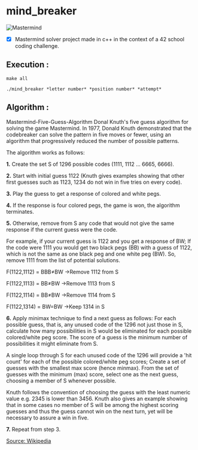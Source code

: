 # mind_breaker

![Mastermind](https://www.conseilsmarketing.com/wp-content/uploads/2015/10/497348.jpg)

- [x] Mastermind solver project made in c++ in the context of a 42 school coding challenge.

## Execution :
```
make all

./mind_breaker *letter number* *position number* *attempt*
```
## Algorithm :

Mastermind-Five-Guess-Algorithm Donal Knuth's five guess algorithm for solving the game Mastermind.
In 1977, Donald Knuth demonstrated that the codebreaker can solve the pattern in five moves or fewer, using an algorithm that progressively reduced the number of possible patterns.

The algorithm works as follows:

**1.** Create the set S of 1296 possible codes (1111, 1112 ... 6665, 6666).

**2.** Start with initial guess 1122 (Knuth gives examples showing that other first guesses such as 1123, 1234 do not win in five tries on every code).

**3.** Play the guess to get a response of colored and white pegs.

**4.** If the response is four colored pegs, the game is won, the algorithm terminates.

**5.** Otherwise, remove from S any code that would not give the same response if the current guess were the code.

For example, if your current guess is 1122 and you get a response of BW;
If the code were 1111 you would get two black pegs (BB) with a guess of 1122, which is not the same as one black peg and one white peg (BW). So, remove 1111 from the list of potential solutions.

F(1122,1112) = BBB≠BW →Remove 1112 from S

F(1122,1113) = BB≠BW →Remove 1113 from S

F(1122,1114) = BB≠BW →Remove 1114 from S

F(1122,1314) = BW=BW →Keep 1314 in S


**6.** Apply minimax technique to find a next guess as follows:
For each possible guess, that is, any unused code of the 1296 not just those in S, calculate how many possibilities in S would be eliminated for each possible colored/white peg score. The score of a guess is the minimum number of possibilities it might eliminate from S.

A single loop through S for each unused code of the 1296 will provide a 'hit count' for each of the possible colored/white peg scores; Create a set of guesses with the smallest max score (hence minmax).
From the set of guesses with the minimum (max) score, select one as the next guess, choosing a member of S whenever possible.

Knuth follows the convention of choosing the guess with the least numeric value e.g. 2345 is lower than 3456. Knuth also gives an example showing that in some cases no member of S will be among the highest scoring guesses and thus the guess cannot win on the next turn, yet will be necessary to assure a win in five.


**7.** Repeat from step 3.

[Source: Wikipedia](https://en.wikipedia.org/wiki/Mastermind_(board_game) "Mastermind's Wikipedia page")
